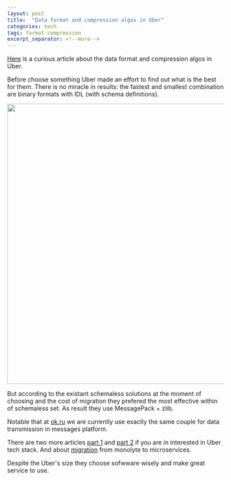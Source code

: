 ```yaml
---
layout: post
title:  "Data format and compression algos in Uber"
categories: tech
tags: format compression
excerpt_separator: <!--more-->
---
```


[Here](https://eng.uber.com/trip-data-squeeze/) is a curious article about the data format and compression algos in Uber.

<!--more-->

Before choose something Uber made an effort to find out what is the best for them. There is no miracle in results: the fastest and smallest combination are binary formats with IDL (with schema definitions).

<img src="https://eng.uber.com/wp-content/uploads/2016/02/ParetoFront-1024x821.png" width="650">

But according to the existant schemaless solutions at the moment of choosing and the cost of migration they prefered the most effective within of schemaless set. As result they use MessagePack + zlib.

Notable that at [ok.ru](https://ok.ru/) we are currently use exactly the same couple for data transmission in messages platform.

There are two more articles [part 1](http://eng.uber.com/tech-stack-part-one/) and [part 2](https://eng.uber.com/tech-stack-part-two/) if you are in interested in Uber tech stack. And about [migration](https://eng.uber.com/building-tincup/) from monolyte to microservices.

Despite the Uber's size they choose sofwware wisely and make great service to use.
